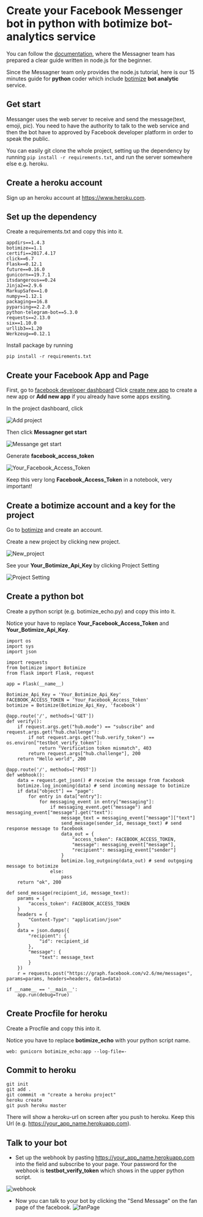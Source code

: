 # Create your Facebook Messenger bot in python with botimize bot-analytics service

You can follow the [documentation](https://developers.facebook.com/docs/messenger-platform/guides/quick-start), where the Messagner team has prepared a clear guide written in node.js for the beginner.

Since the Messagner team only provides the node.js tutorial, here is our 15 minutes guide for **python** coder which include [botimize](http://www.botimize.io) **bot analytic** service.

## Get start

Messanger uses the web server to receive and send the message(text, emoji, pic). You need to have the authority to talk to the web service and then the bot have to approved by Facebook developer platform in order to speak the public.

You can easily git clone the whole project, setting up the dependency by running ```pip install -r requirements.txt```, and run the server somewhere else e.g. heroku.

## Create a heroku account
Sign up an heroku account at https://www.heroku.com.

## Set up the dependency

Create a requirements.txt and copy this into it.
```
appdirs==1.4.3
botimize==1.1
certifi==2017.4.17
click==6.7
Flask==0.12.1
future==0.16.0
gunicorn==19.7.1
itsdangerous==0.24
Jinja2==2.9.6
MarkupSafe==1.0
numpy==1.12.1
packaging==16.8
pyparsing==2.2.0
python-telegram-bot==5.3.0
requests==2.13.0
six==1.10.0
urllib3==1.20
Werkzeug==0.12.1
```

Install package by running
```
pip install -r requirements.txt
```

## Create your Facebook App and Page

First, go to [facebook developer dashboard](https://developers.facebook.com/apps)
Click [create new app](/demo/create_new_app.png) to create a new app or **Add new app** if you already have some apps exsiting.

In the project dashboard, click 

![Add project](/demo/add_project.png)

Then click **Messagner get start**

![Messange get start](/demo/get_start.png)

Generate **facebook_access_token**

![Your_Facebook_Access_Token](/demo/generate_token.png)

Keep this very long **Facebook_Access_Token** in a notebook, very important!

## Create a botimize account and a key for the project

Go to [botimize](https://dashboard.botimize.io/register) and create an account.

Create a new project by clicking new project.

![New_project](/demo/botimize_new_project.png)

See your **Your_Botimize_Api_Key** by clicking Project Setting

![Project Setting](demo/botimize_apiKey.png)

## Create a python bot

Create a python script (e.g. botimize_echo.py) and copy this into it. 

Notice your have to replace **Your_Facebook_Access_Token** and **Your_Botimize_Api_Key**.

```
import os
import sys
import json

import requests
from botimize import Botimize
from flask import Flask, request

app = Flask(__name__)

Botimize_Api_Key = 'Your_Botimize_Api_Key'
FACEBOOK_ACCESS_TOKEN = 'Your_Facebook_Access_Token' 
botimize = Botimize(Botimize_Api_Key, 'facebook')

@app.route('/', methods=['GET'])
def verify():
    if request.args.get("hub.mode") == "subscribe" and request.args.get("hub.challenge"):
        if not request.args.get("hub.verify_token") == os.environ["testbot_verify_token"]:
            return "Verification token mismatch", 403
        return request.args["hub.challenge"], 200
    return "Hello world", 200

@app.route('/', methods=['POST'])
def webhook():
    data = request.get_json() # receive the message from facebook
    botimize.log_incoming(data) # send incoming message to botimize
    if data["object"] == "page":
        for entry in data["entry"]:
            for messaging_event in entry["messaging"]:
                if messaging_event.get("message") and messaging_event["message"].get("text"):
                    message_text = messaging_event["message"]["text"]
                    send_message(sender_id, message_text) # send response message to facebook
                    data_out = {
                        "access_token": FACEBOOK_ACCESS_TOKEN,
                        "message": messaging_event["message"],
                        "recipient": messaging_event["sender"]
                    }
                    botimize.log_outgoing(data_out) # send outgoging message to botimize
                else:
                    pass
    return "ok", 200

def send_message(recipient_id, message_text):
    params = {
        "access_token": FACEBOOK_ACCESS_TOKEN
    }
    headers = {
        "Content-Type": "application/json"
    }
    data = json.dumps({
        "recipient": {
            "id": recipient_id
        },
        "message": {
            "text": message_text
        }
    })
    r = requests.post("https://graph.facebook.com/v2.6/me/messages", params=params, headers=headers, data=data)

if __name__ == '__main__':
    app.run(debug=True)
```

## Create Procfile for heroku

Create a Procfile and copy this into it.

Notice you have to replace **botimize_echo** with your python script name.
```
web: gunicorn botimize_echo:app --log-file=-
```

## Commit to heroku

```
git init
git add .
git commmit -m "create a heroku project"
heroku create
git push heroku master
```
There will show a heroku-url on screen after you push to heroku.
Keep this Url (e.g. https://your_app_name.herokuapp.com).

## Talk to your bot

- Set up the webhook by pasting https://your_app_name.herokuapp.com into the field  and subscribe to your page.
Your password for the webhook is **testbot_verify_token** which shows in the upper python script.

![webhook](/demo/webhook_token.png)

- Now you can talk to your bot by clicking the "Send Message" on the fan page of the facebook.
![fanPage](/demo/talk2Bot.png)
